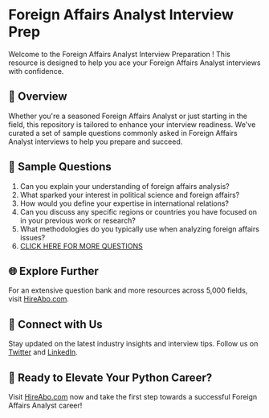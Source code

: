 # Foreign Affairs Analyst Interview Prep

Welcome to the Foreign Affairs Analyst Interview Preparation ! This resource is designed to help you ace your Foreign Affairs Analyst interviews with confidence.

## 🚀 Overview

Whether you're a seasoned Foreign Affairs Analyst or just starting in the field, this repository is tailored to enhance your interview readiness. We've curated a set of sample questions commonly asked in Foreign Affairs Analyst interviews to help you prepare and succeed.

## 📝 Sample Questions

1. Can you explain your understanding of foreign affairs analysis?
2. What sparked your interest in political science and foreign affairs?
3. How would you define your expertise in international relations?
4. Can you discuss any specific regions or countries you have focused on in your previous work or research?
5. What methodologies do you typically use when analyzing foreign affairs issues?
6. [CLICK HERE FOR MORE QUESTIONS](https://hireabo.com/job/7_3_48/Foreign%20Affairs%20Analyst)

## 🌐 Explore Further

For an extensive question bank and more resources across 5,000 fields, visit [HireAbo.com](https://www.hireabo.com).

## 📱 Connect with Us

Stay updated on the latest industry insights and interview tips. Follow us on [Twitter](https://twitter.com/hireabo) and [LinkedIn](https://www.linkedin.com/in/hire-abo-3609972a8/).

## 🚀 Ready to Elevate Your Python Career?

Visit [HireAbo.com](https://www.hireabo.com) now and take the first step towards a successful Foreign Affairs Analyst career!